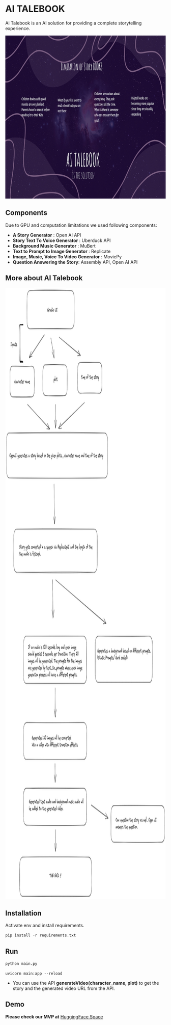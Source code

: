# AI TALEBOOK

Ai Talebook is an AI solution for providing a complete storytelling experience.

<!-- ![](https://github.com/suyogster/assemblyAI-winter-hackathon-2022/blob/master/inputs/ai_talebook.jpg) -->
<img src="https://github.com/suyogster/assemblyAI-winter-hackathon-2022/blob/master/inputs/ai_talebook.jpg" width="812" height="512">


## Components
Due to GPU and computation limitations we used following components:
- **A Story Generator** : Open AI API
- **Story Text To Voice Generator** : Uberduck API
- **Background Music Generator** : MuBert
- **Text to Prompt to Image Generator** : Replicate
- **Image, Music, Voice To Video Generator** : MoviePy
- **Question Answering the Story**: Assembly API, Open AI API

## More about AI Talebook
<img src="https://github.com/suyogster/assemblyAI-winter-hackathon-2022/blob/master/inputs/Talebook_diagram.png" width="1080" height="1920">

## Installation

Activate env and install requirements.

```python
pip install -r requirements.txt

```

## Run

```python (Python 3.10)
python main.py
```

```API server (WIP)
uvicorn main:app --reload
```

- You can use the API **generateVideo(character_name, plot)** to get the story and the generated video URL from the API.

## Demo
**Please check our MVP at** [HuggingFace Space](https://huggingface.co/spaces/suyogster/assemblyAI-winter-hackathon-2022)

